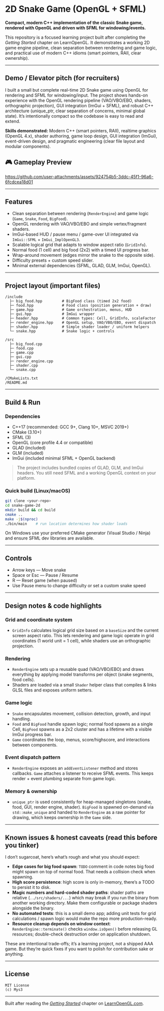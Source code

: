 # 2D Snake Game (OpenGL + SFML)

**Compact, modern C++ implementation of the classic Snake game, rendered with OpenGL and driven with SFML for windowing/events.**

This repository is a focused learning project built after completing the *Getting Started* chapter on LearnOpenGL. It demonstrates a working 2D game engine pipeline, clean separation between rendering and game logic, and practical use of modern C++ idioms (smart pointers, RAII, clear ownership).

---

## Demo / Elevator pitch (for recruiters)

I built a small but complete real-time 2D Snake game using OpenGL for rendering and SFML for windowing/input. The project shows hands-on experience with the OpenGL rendering pipeline (VAO/VBO/EBO, shaders, orthographic projection), GUI integration (ImGui + SFML), and robust C++ architecture (unique_ptr, clear separation of concerns, minimal global state). It’s intentionally compact so the codebase is easy to read and extend.

**Skills demonstrated:** Modern C++ (smart pointers, RAII), realtime graphics (OpenGL 4.x), shader authoring, game loop design, GUI integration (ImGui), event-driven design, and pragmatic engineering (clear file layout and modular components).

## 🎮 Gameplay Preview
https://github.com/user-attachments/assets/924754b5-3ddc-45f1-96a6-6fcdcea18d01

---

## Features

* Clean separation between rendering (`RenderEngine`) and game logic (`Game`, `Snake`, `Food`, `BigFood`).
* OpenGL rendering with VAO/VBO/EBO and simple vertex/fragment shaders.
* ImGui-based HUD / pause menu / game-over UI integrated via `ImGui::SFML` + `ImGui_ImplOpenGL3`.
* Scalable logical grid that adapts to window aspect ratio (`GridInfo`).
* Normal food (1 cell) and big food (2x2) with a timed UI progress bar.
* Wrap-around movement (edges mirror the snake to the opposite side).
* Difficulty presets + custom speed slider.
* Minimal external dependencies (SFML, GLAD, GLM, ImGui, OpenGL).

---

## Project layout (important files)

```
/include
  ├─ big_food.hpp         # BigFood class (timed 2x2 food)
  ├─ food.hpp             # Food class (position generation + draw)
  ├─ game.hpp             # Game orchestration, menus, HUD
  ├─ gui.hpp              # ImGui wrapper
  ├─ header.hpp           # Common types: Cell, GridInfo, scaleFactor
  ├─ render_engine.hpp    # OpenGL setup, VAO/VBO/EBO, event dispatch
  ├─ shader.hpp           # Simple shader loader / uniform helpers
  └─ snake.hpp            # Snake logic + controls

/src
  ├─ big_food.cpp
  ├─ food.cpp
  ├─ game.cpp
  ├─ gui.cpp
  ├─ render_engine.cpp
  ├─ shader.cpp
  └─ snake.cpp

/CMakeLists.txt
/README.md
```

---

## Build & Run

### Dependencies

* C++17 (recommended: GCC 9+, Clang 10+, MSVC 2019+)
* CMake (3.10+)
* SFML (3)
* OpenGL (core profile 4.4 or compatible)
* GLAD (included)
* GLM (included)
* ImGui (included minimal SFML + OpenGL backend)

> The project includes bundled copies of GLAD, GLM, and ImGui headers. You still need SFML and a working OpenGL context on your platform.

### Quick build (Linux/macOS)

```bash
git clone <your-repo>
cd snake-game-2d
mkdir build && cd build
cmake ..
make -j$(nproc)
./bin/main    # run location determines how shader loads
```

On Windows use your preferred CMake generator (Visual Studio / Ninja) and ensure SFML dev libraries are available.

---

## Controls

* Arrow keys — Move snake
* Space or Esc — Pause / Resume
* R — Reset game (when paused)
* Use Pause menu to change difficulty or set a custom snake speed

---

## Design notes & code highlights

### Grid and coordinate system

* `GridInfo` calculates logical grid size based on a `baseSize` and the current screen aspect ratio. This lets rendering and game logic operate in grid coordinates (1 world unit = 1 cell), while shaders use an orthographic projection.

### Rendering

* `RenderEngine` sets up a reusable quad (VAO/VBO/EBO) and draws everything by applying model transforms per object (snake segments, food cells).
* Shaders are loaded via a small `Shader` helper class that compiles & links GLSL files and exposes uniform setters.

### Game logic

* `Snake` encapsulates movement, collision detection, growth, and input handling.
* `Food` and `BigFood` handle spawn logic; normal food spawns as a single Cell, `BigFood` spawns as a 2x2 cluster and has a lifetime with a visible ImGui progress bar.
* `Game` coordinates the loop, menus, score/highscore, and interactions between components.

### Event dispatch pattern

* `RenderEngine` exposes an `addEventListener` method and stores callbacks. `Game` attaches a listener to receive SFML events. This keeps render + event plumbing separate from game logic.

### Memory & ownership

* `unique_ptr` is used consistently for heap-managed singletons (snake, food, GUI, render engine, shader). `BigFood` is spawned on-demand via `std::make_unique` and handed to `RenderEngine` as a raw pointer for drawing, which keeps ownership in the `Game` side.

---

## Known issues & honest caveats (read this before you tinker)

I don’t sugarcoat, here’s what’s rough and what you should expect:

* **Edge cases for big food spawn**: `TODO` comment in code notes big food might spawn on top of normal food. That needs a collision check when spawning.
* **High score persistence**: high score is only in-memory, there’s a TODO to persist it to disk.
* **Magic numbers and hard-coded shader paths**: shader paths are relative (`../src/shaders/...`) which may break if you run the binary from another working directory. Make them configurable or package shaders alongside the binary.
* **No automated tests**: this is a small demo app; adding unit tests for grid calculations / spawn logic would make the repo more production-ready.
* **Resource cleanup depends on window context**: `RenderEngine::terminate()` checks `window.isOpen()` before releasing GL resources; double-check destruction order on application shutdown.

These are intentional trade-offs; it’s a learning project, not a shipped AAA game. But they’re quick fixes if you want to polish for contribution sake or anything.

---

## License

```
MIT License
(c) Mys3
```

---

Built after reading the [*Getting Started*](https://learnopengl.com/Getting-started) chapter on [LearnOpenGL.com](https://learnopengl.com).
